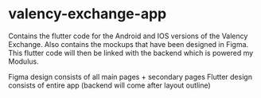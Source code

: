 # valency-exchange-app
Contains the flutter code for the Android and IOS versions of the Valency Exchange. Also contains the mockups that have been designed in Figma.
This flutter code will then be linked with the backend which is powered my Modulus.

Figma design consists of all main pages + secondary pages
Flutter design consists of entire app (backend will come after layout outline)
